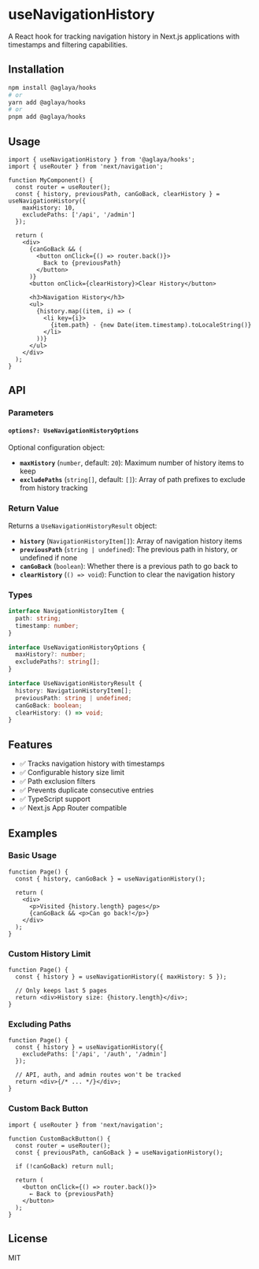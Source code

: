 # useNavigationHistory

A React hook for tracking navigation history in Next.js applications with timestamps and filtering capabilities.

## Installation

```bash
npm install @aglaya/hooks
# or
yarn add @aglaya/hooks
# or
pnpm add @aglaya/hooks
```

## Usage

```tsx
import { useNavigationHistory } from '@aglaya/hooks';
import { useRouter } from 'next/navigation';

function MyComponent() {
  const router = useRouter();
  const { history, previousPath, canGoBack, clearHistory } = useNavigationHistory({
    maxHistory: 10,
    excludePaths: ['/api', '/admin']
  });

  return (
    <div>
      {canGoBack && (
        <button onClick={() => router.back()}>
          Back to {previousPath}
        </button>
      )}
      <button onClick={clearHistory}>Clear History</button>

      <h3>Navigation History</h3>
      <ul>
        {history.map((item, i) => (
          <li key={i}>
            {item.path} - {new Date(item.timestamp).toLocaleString()}
          </li>
        ))}
      </ul>
    </div>
  );
}
```

## API

### Parameters

#### `options?: UseNavigationHistoryOptions`

Optional configuration object:

- **`maxHistory`** (`number`, default: `20`): Maximum number of history items to keep
- **`excludePaths`** (`string[]`, default: `[]`): Array of path prefixes to exclude from history tracking

### Return Value

Returns a `UseNavigationHistoryResult` object:

- **`history`** (`NavigationHistoryItem[]`): Array of navigation history items
- **`previousPath`** (`string | undefined`): The previous path in history, or undefined if none
- **`canGoBack`** (`boolean`): Whether there is a previous path to go back to
- **`clearHistory`** (`() => void`): Function to clear the navigation history

### Types

```typescript
interface NavigationHistoryItem {
  path: string;
  timestamp: number;
}

interface UseNavigationHistoryOptions {
  maxHistory?: number;
  excludePaths?: string[];
}

interface UseNavigationHistoryResult {
  history: NavigationHistoryItem[];
  previousPath: string | undefined;
  canGoBack: boolean;
  clearHistory: () => void;
}
```

## Features

- ✅ Tracks navigation history with timestamps
- ✅ Configurable history size limit
- ✅ Path exclusion filters
- ✅ Prevents duplicate consecutive entries
- ✅ TypeScript support
- ✅ Next.js App Router compatible

## Examples

### Basic Usage

```tsx
function Page() {
  const { history, canGoBack } = useNavigationHistory();

  return (
    <div>
      <p>Visited {history.length} pages</p>
      {canGoBack && <p>Can go back!</p>}
    </div>
  );
}
```

### Custom History Limit

```tsx
function Page() {
  const { history } = useNavigationHistory({ maxHistory: 5 });

  // Only keeps last 5 pages
  return <div>History size: {history.length}</div>;
}
```

### Excluding Paths

```tsx
function Page() {
  const { history } = useNavigationHistory({
    excludePaths: ['/api', '/auth', '/admin']
  });

  // API, auth, and admin routes won't be tracked
  return <div>{/* ... */}</div>;
}
```

### Custom Back Button

```tsx
import { useRouter } from 'next/navigation';

function CustomBackButton() {
  const router = useRouter();
  const { previousPath, canGoBack } = useNavigationHistory();

  if (!canGoBack) return null;

  return (
    <button onClick={() => router.back()}>
      ← Back to {previousPath}
    </button>
  );
}
```

## License

MIT
